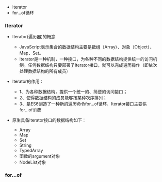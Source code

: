 - Iterator
- for...of循环

### Iterator
- Iterator(遍历器)的概念
  - JavaScript表示集合的数据结构主要是数组（Array）、对象（Object）、Map、Set。
  - Iterator是一种机制，一种接口，为各种不同的数据结构提供统一的访问机制。任何数据结构只要部署了Iterator接口，就可以完成遍历操作（即依次处理数据结构的所有成员）

- Iterator的作用：
  - 1、为各种数据结构，提供一个统一的、简便的访问接口；
  - 2、使得数据结构的成员能够按某种次序排列；
  - 3、是ES6创造了一种新的遍历命令for...of循环，Iterator接口主要供for...of消费

- 原生具备Iterator接口的数据结构如下：
  - Array
  - Map
  - Set
  - String
  - TypedArray
  - 函数的argument对象
  - NodeList对象

### for...of
